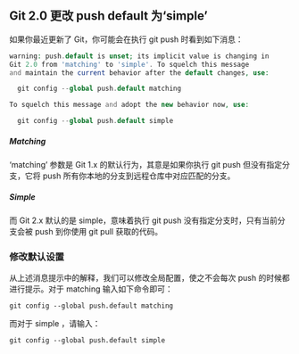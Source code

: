 ## Git 2.0 更改 push default 为‘simple’

如果你最近更新了 Git，你可能会在执行 git push 时看到如下消息：

```php
warning: push.default is unset; its implicit value is changing in 
Git 2.0 from 'matching' to 'simple'. To squelch this message 
and maintain the current behavior after the default changes, use: 

  git config --global push.default matching

To squelch this message and adopt the new behavior now, use: 

  git config --global push.default simple
```

##### Matching

‘matching’ 参数是 Git 1.x 的默认行为，其意是如果你执行 git push 但没有指定分支，它将 push 所有你本地的分支到远程仓库中对应匹配的分支。

##### Simple

而 Git 2.x 默认的是 simple，意味着执行 git push 没有指定分支时，只有当前分支会被 push 到你使用 git pull 获取的代码。

### 修改默认设置

从上述消息提示中的解释，我们可以修改全局配置，使之不会每次 push 的时候都进行提示。对于 matching 输入如下命令即可：

```
git config --global push.default matching
```

而对于 simple ，请输入：

```
git config --global push.default simple
```